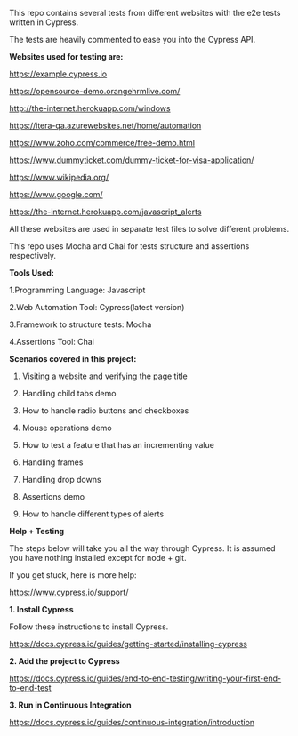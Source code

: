 This repo contains several tests from different websites with the e2e tests written in Cypress.

The tests are heavily commented to ease you into the Cypress API.


**Websites used for testing are:**

https://example.cypress.io

https://opensource-demo.orangehrmlive.com/

http://the-internet.herokuapp.com/windows

https://itera-qa.azurewebsites.net/home/automation

https://www.zoho.com/commerce/free-demo.html

https://www.dummyticket.com/dummy-ticket-for-visa-application/

https://www.wikipedia.org/

https://www.google.com/

https://the-internet.herokuapp.com/javascript_alerts



All these websites are used in separate test files to solve different problems.

This repo uses Mocha and Chai for tests structure and assertions respectively.


**Tools Used:**

  1.Programming Language: Javascript
  
  2.Web Automation Tool: Cypress(latest version)
  
  3.Framework to structure tests: Mocha
  
  4.Assertions Tool: Chai
  
  


**Scenarios covered in this project:**

 1. Visiting a website and verifying the page title
 
 3. Handling child tabs demo
 
 5. How to handle radio buttons and checkboxes
  
 7. Mouse operations demo
 
 9. How to test a feature that has an incrementing value
  
 11. Handling frames
  
 13. Handling drop downs
  
 15. Assertions demo
  
 17. How to handle different types of alerts



**Help + Testing**

The steps below will take you all the way through Cypress. It is assumed you have nothing installed except for node + git.

If you get stuck, here is more help:

https://www.cypress.io/support/


**1. Install Cypress**

Follow these instructions to install Cypress.

https://docs.cypress.io/guides/getting-started/installing-cypress


**2. Add the project to Cypress**

https://docs.cypress.io/guides/end-to-end-testing/writing-your-first-end-to-end-test

**3. Run in Continuous Integration**

https://docs.cypress.io/guides/continuous-integration/introduction
